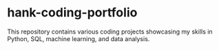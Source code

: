# hank-coding-portfolio
This repository contains various coding projects showcasing my skills in Python, SQL, machine learning, and data analysis.
